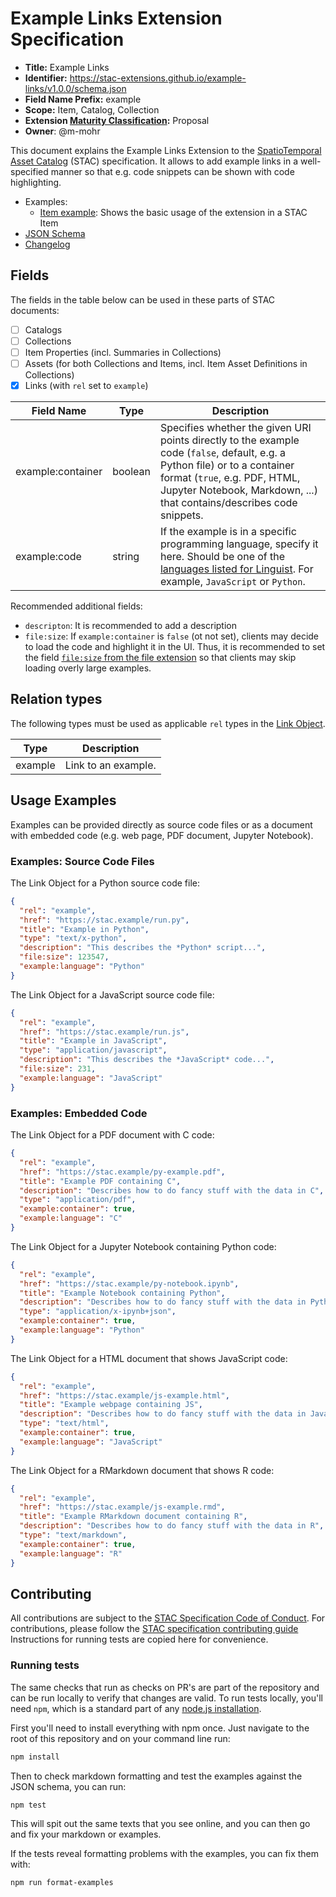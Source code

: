 # Example Links Extension Specification

- **Title:** Example Links
- **Identifier:** <https://stac-extensions.github.io/example-links/v1.0.0/schema.json>
- **Field Name Prefix:** example
- **Scope:** Item, Catalog, Collection
- **Extension [Maturity Classification](https://github.com/radiantearth/stac-spec/tree/master/extensions/README.md#extension-maturity):** Proposal
- **Owner**: @m-mohr

This document explains the Example Links Extension to the
[SpatioTemporal Asset Catalog](https://github.com/radiantearth/stac-spec) (STAC) specification.
It allows to add example links in a well-specified manner so that e.g. code snippets can be shown with code highlighting.

- Examples:
  - [Item example](examples/item.json): Shows the basic usage of the extension in a STAC Item
- [JSON Schema](json-schema/schema.json)
- [Changelog](./CHANGELOG.md)

## Fields

The fields in the table below can be used in these parts of STAC documents:
- [ ] Catalogs
- [ ] Collections
- [ ] Item Properties (incl. Summaries in Collections)
- [ ] Assets (for both Collections and Items, incl. Item Asset Definitions in Collections)
- [x] Links (with `rel` set to `example`)

| Field Name        | Type    | Description |
| ----------------- | ------- | ----------- |
| example:container | boolean | Specifies whether the given URI points directly to the example code (`false`, default, e.g. a Python file) or to a container format (`true`, e.g. PDF, HTML, Jupyter Notebook, Markdown, ...) that contains/describes code snippets. |
| example:code      | string  | If the example is in a specific programming language, specify it here. Should be one of the [languages listed for Linguist](https://github.com/github-linguist/linguist/blob/master/lib/linguist/languages.yml). For example, `JavaScript` or `Python`. |

Recommended additional fields:
- `descripton`: It is recommended to add a description
- `file:size`: If `example:container` is `false` (ot not set), clients may decide to load the code and highlight it in the UI.
  Thus, it is recommended to set the field [`file:size` from the file extension](https://github.com/stac-extensions/file/blob/main/README.md)
  so that clients may skip loading overly large examples.

## Relation types

The following types must be used as applicable `rel` types in the
[Link Object](https://github.com/radiantearth/stac-spec/tree/master/item-spec/item-spec.md#link-object).

| Type    | Description |
| ------- | ----------- |
| example | Link to an example. |

## Usage Examples

Examples can be provided directly as source code files or as a document with embedded code (e.g. web page, PDF document, Jupyter Notebook).

### Examples: Source Code Files

The Link Object for a Python source code file:
```json
{
  "rel": "example",
  "href": "https://stac.example/run.py",
  "title": "Example in Python",
  "type": "text/x-python",
  "description": "This describes the *Python* script...",
  "file:size": 123547,
  "example:language": "Python"
}
```

The Link Object for a JavaScript source code file:
```json
{
  "rel": "example",
  "href": "https://stac.example/run.js",
  "title": "Example in JavaScript",
  "type": "application/javascript",
  "description": "This describes the *JavaScript* code...",
  "file:size": 231,
  "example:language": "JavaScript"
}
```

### Examples: Embedded Code

The Link Object for a PDF document with C code:
```json
{
  "rel": "example",
  "href": "https://stac.example/py-example.pdf",
  "title": "Example PDF containing C",
  "description": "Describes how to do fancy stuff with the data in C",
  "type": "application/pdf",
  "example:container": true,
  "example:language": "C"
}
```

The Link Object for a Jupyter Notebook containing Python code:
```json
{
  "rel": "example",
  "href": "https://stac.example/py-notebook.ipynb",
  "title": "Example Notebook containing Python",
  "description": "Describes how to do fancy stuff with the data in Python",
  "type": "application/x-ipynb+json",
  "example:container": true,
  "example:language": "Python"
}
```

The Link Object for a HTML document that shows JavaScript code:
```json
{
  "rel": "example",
  "href": "https://stac.example/js-example.html",
  "title": "Example webpage containing JS",
  "description": "Describes how to do fancy stuff with the data in JavaScript",
  "type": "text/html",
  "example:container": true,
  "example:language": "JavaScript"
}
```

The Link Object for a RMarkdown document that shows R code:
```json
{
  "rel": "example",
  "href": "https://stac.example/js-example.rmd",
  "title": "Example RMarkdown document containing R",
  "description": "Describes how to do fancy stuff with the data in R",
  "type": "text/markdown",
  "example:container": true,
  "example:language": "R"
}
```

## Contributing

All contributions are subject to the
[STAC Specification Code of Conduct](https://github.com/radiantearth/stac-spec/blob/master/CODE_OF_CONDUCT.md).
For contributions, please follow the
[STAC specification contributing guide](https://github.com/radiantearth/stac-spec/blob/master/CONTRIBUTING.md) Instructions
for running tests are copied here for convenience.

### Running tests

The same checks that run as checks on PR's are part of the repository and can be run locally to verify that changes are valid. 
To run tests locally, you'll need `npm`, which is a standard part of any [node.js installation](https://nodejs.org/en/download/).

First you'll need to install everything with npm once. Just navigate to the root of this repository and on 
your command line run:
```bash
npm install
```

Then to check markdown formatting and test the examples against the JSON schema, you can run:
```bash
npm test
```

This will spit out the same texts that you see online, and you can then go and fix your markdown or examples.

If the tests reveal formatting problems with the examples, you can fix them with:
```bash
npm run format-examples
```
